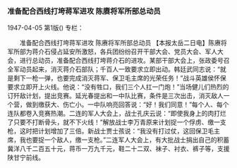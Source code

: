 ### 准备配合西线打垮蒋军进攻  陈赓将军所部总动员

1947-04-05
第1版()
专栏：

　　准备配合西线打垮蒋军进攻
    陈赓将军所部总动员
    【本报太岳二日电】陈赓将军所部为蒋介石侵占延安所激怒，各兵团纷纷召开干部大会、党员大会、军人大会，进行总动员，准备配合西线打垮蒋介石的进攻。某部干部大会上，张政委号召全军动员起来，消灭蒋介石部队；千百人一致要求立即出动。韩廷武同志说：“就是剩下一枪一弹，也要完成消灭蒋军、保卫毛主席的光荣任务！”战斗英雄侯怀保要求立即开上火线。他说：“没有牲口，我们三个人扛一门炮！”当场健儿们热烈的订歼敌计划，提出竞赛。延光春提出和一中队比赛，条件是三次出击，消灭敌人一个营，做到缴获大、伤亡小。一中队响亮回答说：“好！我们同意！”每个人、每个连队都卷入竞赛热潮。二连的军人大会上，战士孔庆云说：“即使我身上的肉打烂了只要不打断骨头，就不下火线！”解放战士李万青原来计划捉一个俘虏、缴一支枪，这时把计划增加了三倍。新战士贾士孩说：“我没有打过仗，这回保卫毛主席，我也要捉一个敌人，缴一支枪。”二连军人大会上，有大批战士捐出自己的积蓄冀洋八千二百五十元，蒋币一万九千元，鞋二十二双、袜子、衬衣、裤子等，支援陕甘宁前线。
